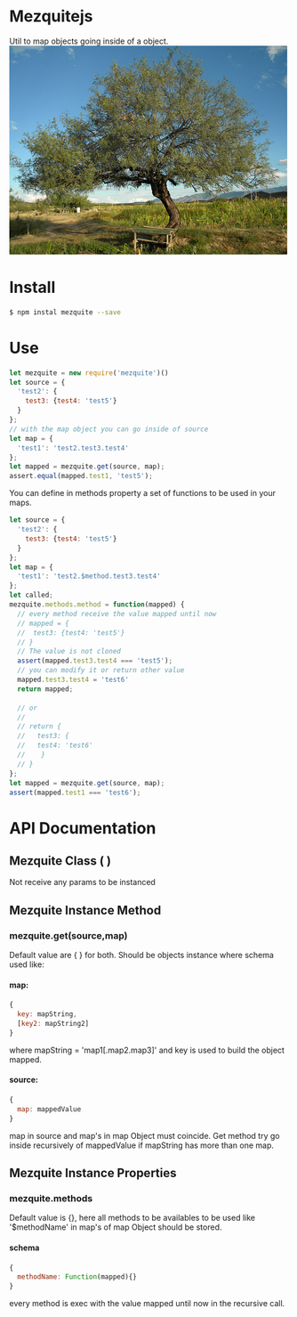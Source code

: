 # Mezquitejs
Util to map objects going inside of a object.
![MezquiteLogo](mezquite.jpg)

# Install

```bash
$ npm instal mezquite --save
```
# Use

```js
let mezquite = new require('mezquite')()
let source = {
  'test2': {
    test3: {test4: 'test5'}
  }
};
// with the map object you can go inside of source
let map = {
  'test1': 'test2.test3.test4'
};
let mapped = mezquite.get(source, map);
assert.equal(mapped.test1, 'test5');

```

You can define in methods property a set of functions to be used in your maps.

```js
let source = {
  'test2': {
    test3: {test4: 'test5'}
  }
};
let map = {
  'test1': 'test2.$method.test3.test4'
};
let called;
mezquite.methods.method = function(mapped) {
  // every method receive the value mapped until now
  // mapped = {
  //  test3: {test4: 'test5'}
  // }
  // The value is not cloned
  assert(mapped.test3.test4 === 'test5');
  // you can modify it or return other value
  mapped.test3.test4 = 'test6'
  return mapped;

  // or
  //
  // return {
  //   test3: {
  //   test4: 'test6'
  //    }
  // }
};
let mapped = mezquite.get(source, map);
assert(mapped.test1 === 'test6');

```

# API Documentation

## Mezquite Class ( )

Not receive any params to be instanced

## Mezquite Instance Method

### mezquite.get(source,map)

Default value are { } for both. Should be objects instance where schema used like:
#### map:

```js
{
  key: mapString,
  [key2: mapString2]
}

```
where mapString = 'map1[.map2.map3]'
and key is used to build the object mapped.
#### source:
```js
{
  map: mappedValue
}
```
map in source and map's in map Object must coincide.
Get method try go inside recursively of mappedValue if mapString has more than one map.


## Mezquite Instance Properties

### mezquite.methods

Default value is {}, here all methods to be availables to be used like '$methodName' in map's of map Object should be stored.

#### schema

```js
{
  methodName: Function(mapped){}
}
```

every method is exec with the value mapped until now in the recursive call. 
